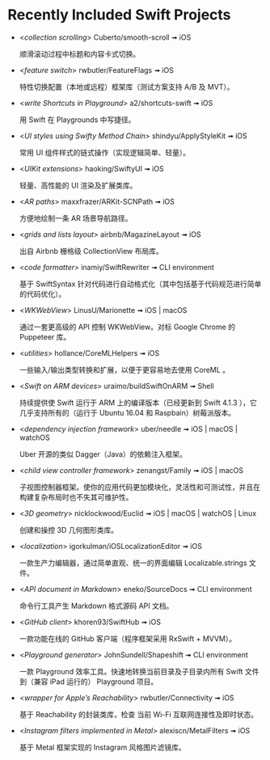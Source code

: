 # Recently Included Swift Projects


- <*collection scrolling*> Cuberto/smooth-scroll ➟ iOS

	顺滑滚动过程中标题和内容卡式切换。

- <*feature switch*> rwbutler/FeatureFlags ➟ iOS

	特性切换配置（本地或远程）框架库（测试方案支持 A/B 及 MVT）。

- <*write Shortcuts in Playground*> a2/shortcuts-swift ➟ iOS

	用 Swift 在 Playgrounds 中写捷径。

- <*UI styles using Swifty Method Chain*> shindyu/ApplyStyleKit ➟ iOS

	常用 UI 组件样式的链式操作（实现逻辑简单、轻量）。

- <*UIKit extensions*> haoking/SwiftyUI ➟ iOS

	轻量、高性能的 UI 渲染及扩展类库。

- <*AR paths*> maxxfrazer/ARKit-SCNPath ➟ iOS

	方便地绘制一条 AR 场景导航路径。

- <*grids and lists layout*> airbnb/MagazineLayout ➟ iOS

	出自 Airbnb 栅格级 CollectionView 布局库。

- <*code formatter*> inamiy/SwiftRewriter ➟ CLI environment

	基于 SwiftSyntax 针对代码进行自动格式化（其中包括基于代码规范进行简单的代码优化）。

- <*WKWebView*> LinusU/Marionette ➟ iOS | macOS

	通过一套更高级的 API 控制 WKWebView。对标 Google Chrome 的 Puppeteer 库。

- <*utilities*> hollance/CoreMLHelpers ➟ iOS

	一些输入/输出类型转换和扩展，以便于更容易地去使用 CoreML 。

- <*Swift on ARM devices*> uraimo/buildSwiftOnARM ➟ Shell

	持续提供使 Swift 运行于 ARM 上的编译版本（已经更新到 Swift 4.1.3 ），它几乎支持所有的（运行于 Ubuntu 16.04 和 Raspbain）树莓派版本。

- <*dependency injection framework*> uber/needle ➟ iOS | macOS | watchOS

	Uber 开源的类似 Dagger（Java）的依赖注入框架。

- <*child view controller framework*> zenangst/Family ➟ iOS | macOS

	子视图控制器框架。使你的应用代码更加模块化，灵活性和可测试性，并且在构建复杂布局时也不失其可维护性。

- <*3D geometry*> nicklockwood/Euclid ➟ iOS | macOS | watchOS | Linux

	创建和操控 3D 几何图形类库。

- <*localization*> igorkulman/iOSLocalizationEditor ➟ iOS

	一款生产力编辑器，通过简单直观、统一的界面编辑 Localizable.strings 文件。

- <*API document in Markdown*> eneko/SourceDocs ➟ CLI environment

	命令行工具产生 Markdown 格式源码 API 文档。

- <*GitHub client*> khoren93/SwiftHub ➟ iOS

	一款功能在线的 GitHub 客户端（程序框架采用 RxSwift + MVVM）。

- <*Playground generator*> JohnSundell/Shapeshift ➟ CLI environment

	一款 Playground 效率工具。快速地转换当前目录及子目录内所有 Swift 文件到（兼容 iPad 运行的） Playground 项目。

- <*wrapper for Apple’s Reachability*> rwbutler/Connectivity ➟ iOS

	基于 Reachability 的封装类库，检查 当前 Wi-Fi 互联网连接性及即时状态。

- <*Instagram filters implemented in Metal*> alexiscn/MetalFilters ➟ iOS

	基于 Metal 框架实现的 Instagram 风格图片滤镜库。


